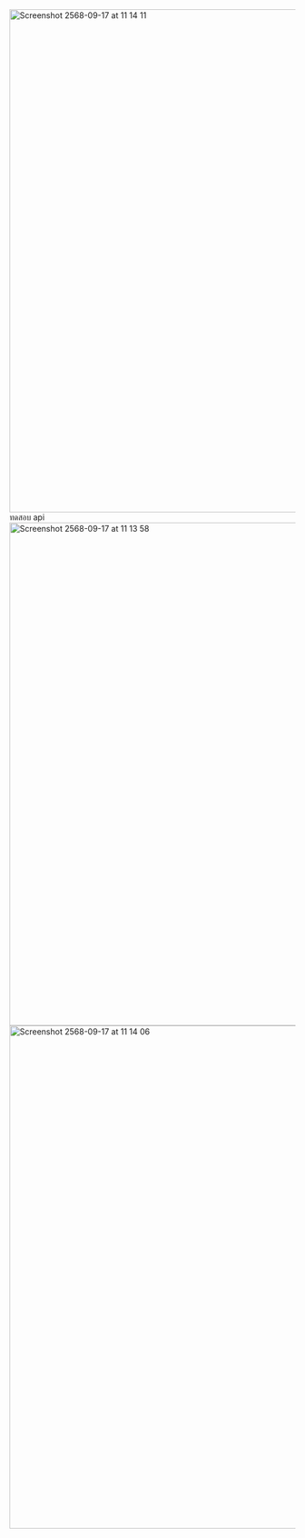 <img width="863" height="887" alt="Screenshot 2568-09-17 at 11 14 11" src="https://github.com/user-attachments/assets/b31f2dad-1c24-48d2-ace8-f5c55e5290b7" />
ทดสอบ api
<img width="863" height="887" alt="Screenshot 2568-09-17 at 11 13 58" src="https://github.com/user-attachments/assets/dd21972e-21dc-42c5-ac2d-4e0805f82dab" />
<img width="863" height="887" alt="Screenshot 2568-09-17 at 11 14 06" src="https://github.com/user-attachments/assets/f4a4810b-0cf9-4c3e-a0c2-5b37c851a57c" />
